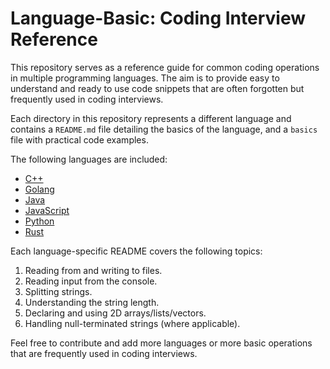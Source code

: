 # Language-Basic: Coding Interview Reference

This repository serves as a reference guide for common coding operations in multiple programming languages. The aim is to provide easy to understand and ready to use code snippets that are often forgotten but frequently used in coding interviews.

Each directory in this repository represents a different language and contains a `README.md` file detailing the basics of the language, and a `basics` file with practical code examples.

The following languages are included:

- [C++](./c++)
- [Golang](./golang)
- [Java](./java)
- [JavaScript](./js)
- [Python](./python)
- [Rust](./rust)

Each language-specific README covers the following topics:

1. Reading from and writing to files.
2. Reading input from the console.
3. Splitting strings.
4. Understanding the string length.
5. Declaring and using 2D arrays/lists/vectors.
6. Handling null-terminated strings (where applicable).

Feel free to contribute and add more languages or more basic operations that are frequently used in coding interviews.

